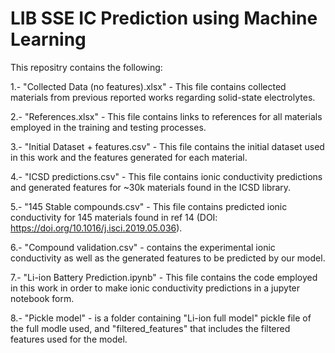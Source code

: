 # LIB SSE IC Prediction using Machine Learning

This repositry contains the following:

1.- "Collected Data (no features).xlsx" - This file contains collected materials from previous reported works regarding solid-state electrolytes.

2.- "References.xlsx" - This file contains links to references for all materials employed in the training and testing processes.

3.- "Initial Dataset + features.csv" - This file contains the initial dataset used in this work and the features generated for each material.

4.- "ICSD predictions.csv" - This file contains ionic conductivity predictions and generated features for ~30k materials found in the ICSD library.

5.- "145 Stable compounds.csv" - This file contains predicted ionic conductivity for 145 materials found in ref 14 (DOI: https://doi.org/10.1016/j.isci.2019.05.036).

6.- "Compound validation.csv" - contains the experimental ionic conductivity as well as the generated features to be predicted by our model.

7.- "Li-ion Battery Prediction.ipynb" - This file contains the code employed in this work in order to make ionic conductivity predictions in a jupyter notebook form.

8.- "Pickle model" - is a folder containing "Li-ion full model" pickle file of the full modle used, and "filtered_features" that includes the filtered features used for the model.

